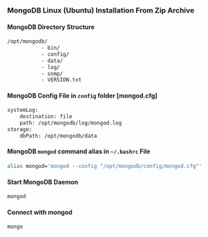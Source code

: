 ### MongoDB Linux (Ubuntu) Installation From Zip Archive
#### MongoDB Directory Structure
```sh
/opt/mongodb/
           - bin/
           - config/
           - data/
           - log/
           - snmp/
           - VERSION.txt
```
#### MongoDB Config File in ` config ` folder [mongod.cfg]
```sh
systemLog:
    destination: file
    path: /opt/mongodb/log/mongod.log
storage:
    dbPath: /opt/mongodb/data
```

#### MongoDB ` mongod ` command alias in ` ~/.bashrc ` File
```sh
alias mongod='mongod --config "/opt/mongodb/config/mongod.cfg"'
```

#### Start MongoDB Daemon
```sh
mongod
```

#### Connect with mongod
```sh
mongo
````
